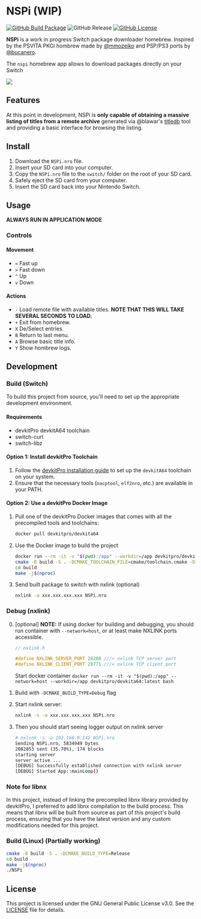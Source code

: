 # NSPi (WIP)

[![GitHub Build Package](https://github.com/Nontre12/nspi/actions/workflows/build.yml/badge.svg)](https://github.com/Nontre12/nspi/actions/workflows/build.yml)
![GitHub Release](https://img.shields.io/github/v/release/Nontre12/nspi?include_prereleases)
[![GitHub License](https://img.shields.io/github/license/Nontre12/nspi)](LICENSE)

**NSPi** is a work in progress Switch package downloader homebrew. Inspired by the PSVITA PKGi hombrew made by [@mmozeiko](https://github.com/mmozeiko) and PSP/PS3 ports by [@bucanero](https://github.com/bucanero).

The `nspi` homebrew app allows to download packages directly on your Switch

![](https://nontre.es/assets/2024-08-20-nspi.jpg)

## Features
At this point in development, NSPi is **only capable of obtaining a massive listing of titles from a remote archive** generated via @blawar's [titledb](https://github.com/blawar/titledb) tool and providing a basic interface for browsing the listing.

## Install
1. Download the `NSPi.nro` file.
2. Insert your SD card into your computer.
3. Copy the `NSPi.nro` file to the `switch/` folder on the root of your SD card.
4. Safely eject the SD card from your computer.
5. Insert the SD card back into your Nintendo Switch.

## Usage
**ALWAYS RUN IN APPLICATION MODE**

### Controls
#### Movement
- `<` Fast up
- `>` Fast down
- `^` Up
- `v` Down
#### Actions
- `-` Load remote file with available titles. **NOTE THAT THIS WILL TAKE SEVERAL SECONDS TO LOAD.**
- `+` Exit from homebrew.
- `X` De/Select entries.
- `B` Return to last menu.
- `A` Browse basic title info.
- `Y` Show hombrew logs.

## Development

### Build (Switch)
To build this project from source, you'll need to set up the appropriate development environment.

#### Requirements

- devkitPro devkitA64 toolchain
- switch-curl
- switch-libz

#### Option 1: Install devkitPro Toolchain

1. Follow the [devkitPro installation guide](https://devkitpro.org/wiki/Getting_Started) to set up the `devkitA64` toolchain on your system.
2. Ensure that the necessary tools (`nacptool`, `elf2nro`, etc.) are available in your PATH.

#### Option 2: Use a devkitPro Docker Image

1. Pull one of the devkitPro Docker images that comes with all the precompiled tools and toolchains:
    ```bash
    docker pull devkitpro/devkita64
    ```

2. Use the Docker image to build the project
    ```bash
    docker run --rm -it -v "$(pwd):/app" --workdir=/app devkitpro/devkita64:latest bash
    cmake -B build -S . -DCMAKE_TOOLCHAIN_FILE=cmake/toolchain.cmake -DCMAKE_BUILD_TYPE=Release
    cd build
    make -j$(nproc)
    ```

3. Send built package to switch with nxlink (optional)
    ```bash
    nxlink -a xxx.xxx.xxx.xxx NSPi.nro
    ```

### Debug (nxlink)

0. [optional] **NOTE:** If using docker for building and debugging, you should run container with `--network=host`,
or at least make NXLINK ports accessible.

    ```cxx
    // nxlink.h

    #define NXLINK_SERVER_PORT 28280 ///< nxlink TCP server port
    #define NXLINK_CLIENT_PORT 28771 ///< nxlink TCP client port
    ```
    Start docker container `docker run --rm -it -v "$(pwd):/app" --network=host --workdir=/app devkitpro/devkita64:latest bash`

1. Build with `-DCMAKE_BUILD_TYPE=Debug` flag
2. Start nxlink server:
    ```bash
    nxlink -s -a xxx.xxx.xxx.xxx NSPi.nro
    ```
3. Then you should start seeing logger output on nxlink server
    ```bash
    # nxlink -s -a 192.168.0.142 NSPi.nro
    Sending NSPi.nro, 5834949 bytes
    2082853 sent (35.70%), 174 blocks
    starting server
    server active ...
    [DEBUG] Successfully established connection with nxlink server
    [DEBUG] Started App::mainLoop()
    ```

### Note for libnx
In this project, instead of linking the precompiled libnx library provided by devkitPro, I preferred to add libnx compilation to the build process. This means that libnx will be built from source as part of this project's build process, ensuring that you have the latest version and any custom modifications needed for this project.

### Build (Linux) (Partially working)
```bash
cmake -B build -S . -DCMAKE_BUILD_TYPE=Release
cd build
make -j$(nproc)
./NSPi
```

## License
This project is licensed under the GNU General Public License v3.0. See the [LICENSE](LICENSE) file for details.
